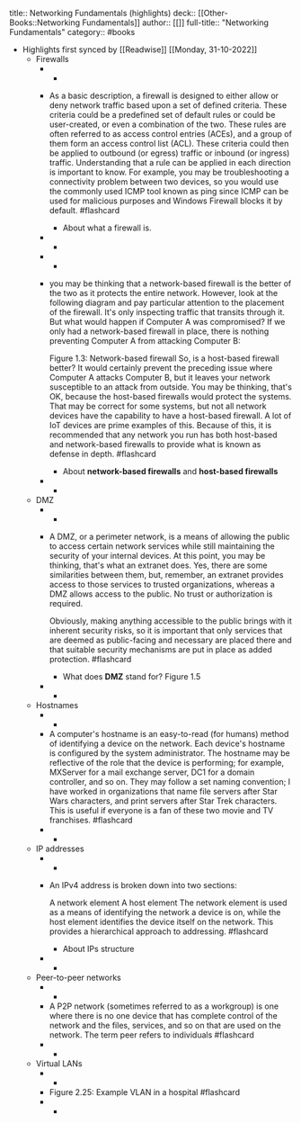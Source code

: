 title:: Networking Fundamentals (highlights)
deck:: [[Other-Books::Networking Fundamentals]]
author:: [[]]
full-title:: "Networking Fundamentals"
category:: #books

- Highlights first synced by [[Readwise]] [[Monday, 31-10-2022]]
	- Firewalls
		- -
		- As a basic description, a firewall is designed to either allow or deny network traffic based upon a set of defined criteria. These criteria could be a predefined set of default rules or could be user-created, or even a combination of the two. These rules are often referred to as access control entries (ACEs), and a group of them form an access control list (ACL). These criteria could then be applied to outbound (or egress) traffic or inbound (or ingress) traffic. Understanding that a rule can be applied in each direction is important to know. For example, you may be troubleshooting a connectivity problem between two devices, so you would use the commonly used ICMP tool known as ping since ICMP can be used for malicious purposes and Windows Firewall blocks it by default. #flashcard
			- About what a firewall is.
		- -
		- -
		- you may be thinking that a network-based firewall is the better of the two as it protects the entire network. However, look at the following diagram and pay particular attention to the placement of the firewall. It's only inspecting traffic that transits through it. But what would happen if Computer A was compromised? If we only had a network-based firewall in place, there is nothing preventing Computer A from attacking Computer B:
		  
		  
		  Figure 1.3: Network-based firewall
		  So, is a host-based firewall better? It would certainly prevent the preceding issue where Computer A attacks Computer B, but it leaves your network susceptible to an attack from outside. You may be thinking, that's OK, because the host-based firewalls would protect the systems. That may be correct for some systems, but not all network devices have the capability to have a host-based firewall. A lot of IoT devices are prime examples of this. Because of this, it is recommended that any network you run has both host-based and network-based firewalls to provide what is known as defense in depth. #flashcard
			- About **network-based firewalls** and **host-based firewalls**
		- -
	- DMZ
		- -
		- A DMZ, or a perimeter network, is a means of allowing the public to access certain network services while still maintaining the security of your internal devices. At this point, you may be thinking, that's what an extranet does. Yes, there are some similarities between them, but, remember, an extranet provides access to those services to trusted organizations, whereas a DMZ allows access to the public. No trust or authorization is required.
		  
		  Obviously, making anything accessible to the public brings with it inherent security risks, so it is important that only services that are deemed as public-facing and necessary are placed there and that suitable security mechanisms are put in place as added protection. #flashcard
			- What does **DMZ** stand for?
			  Figure 1.5
		- -
	- Hostnames
		- -
		- A computer's hostname is an easy-to-read (for humans) method of identifying a device on the network. Each device's hostname is configured by the system administrator. The hostname may be reflective of the role that the device is performing; for example, MXServer for a mail exchange server, DC1 for a domain controller, and so on. They may follow a set naming convention; I have worked in organizations that name file servers after Star Wars characters, and print servers after Star Trek characters. This is useful if everyone is a fan of these two movie and TV franchises. #flashcard
		- -
	- IP addresses
		- -
		- An IPv4 address is broken down into two sections:
		  
		  A network element
		  A host element
		  The network element is used as a means of identifying the network a device is on, while the host element identifies the device itself on the network. This provides a hierarchical approach to addressing. #flashcard
			- About IPs structure
		- -
	- Peer-to-peer networks
		- -
		- A P2P network (sometimes referred to as a workgroup) is one where there is no one device that has complete control of the network and the files, services, and so on that are used on the network. The term peer refers to individuals #flashcard
		- -
	- Virtual LANs
		- -
		- Figure 2.25: Example VLAN in a hospital #flashcard
		- -
